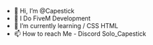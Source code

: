 - 👋 Hi, I’m @Capestick
- 👀 I Do FiveM Development
- 🌱 I’m currently learning / CSS HTML
- 📫 How to reach Me  -  Discord Solo_Capestick

<!---
Capestick/Capestick is a ✨ special ✨ repository because its `README.md` (this file) appears on your GitHub profile.
You can click the Preview link to take a look at your changes.
--->
